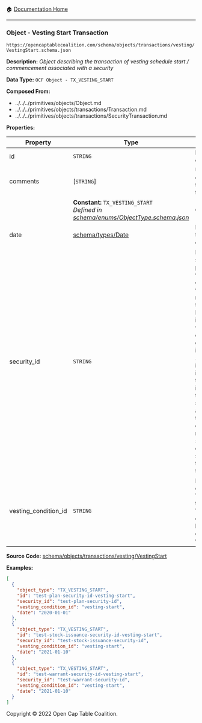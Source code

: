 :house: [Documentation Home](../../../../../README.md)

---

### Object - Vesting Start Transaction

`https://opencaptablecoalition.com/schema/objects/transactions/vesting/VestingStart.schema.json`

**Description:** _Object describing the transaction of vesting schedule start / commencement associated with a security_

**Data Type:** `OCF Object - TX_VESTING_START`

**Composed From:**

- ../../../primitives/objects/Object.md
- ../../../primitives/objects/transactions/Transaction.md
- ../../../primitives/objects/transactions/SecurityTransaction.md

**Properties:**

| Property             | Type                                                                                                                  | Description                                                                                                                                                                                                                                                                                                                                                                                                                                                                                                 | Required   |
| -------------------- | --------------------------------------------------------------------------------------------------------------------- | ----------------------------------------------------------------------------------------------------------------------------------------------------------------------------------------------------------------------------------------------------------------------------------------------------------------------------------------------------------------------------------------------------------------------------------------------------------------------------------------------------------- | ---------- |
| id                   | `STRING`                                                                                                              | Identifier for the object                                                                                                                                                                                                                                                                                                                                                                                                                                                                                   | `REQUIRED` |
| comments             | [`STRING`]                                                                                                            | Unstructured text comments related to and stored for the object                                                                                                                                                                                                                                                                                                                                                                                                                                             | -          |
|                      | **Constant:** `TX_VESTING_START`</br>_Defined in [schema/enums/ObjectType.schema.json](../../../enums/ObjectType.md)_ | Object type field                                                                                                                                                                                                                                                                                                                                                                                                                                                                                           | -          |
| date                 | [schema/types/Date](../../../types/Date.md)                                                                           | Date on which the transaction occurred                                                                                                                                                                                                                                                                                                                                                                                                                                                                      | `REQUIRED` |
| security_id          | `STRING`                                                                                                              | Identifier for the security (stock, plan security, warrant, or convertible) by which it can be referenced by other transaction objects. Note that while this identifier is created with an issuance object, it should be different than the issuance object's `id` field which identifies the issuance transaction object itself. All future transactions on the security (e.g. acceptance, transfer, cancel, etc.) must reference this `security_id` to qualify which security the transaction applies to. | `REQUIRED` |
| vesting_condition_id | `STRING`                                                                                                              | Reference to the `id` of a VestingCondition in this security's VestingTerms. This condition should have a trigger type of `VESTING_START_DATE`.                                                                                                                                                                                                                                                                                                                                                             | `REQUIRED` |

**Source Code:** [schema/objects/transactions/vesting/VestingStart](../../../../docs/markdown/schema/objects/transactions/vesting/VestingStart.schema.json)

**Examples:**

```json
[
  {
    "object_type": "TX_VESTING_START",
    "id": "test-plan-security-id-vesting-start",
    "security_id": "test-plan-security-id",
    "vesting_condition_id": "vesting-start",
    "date": "2020-01-01"
  },
  {
    "object_type": "TX_VESTING_START",
    "id": "test-stock-issuance-security-id-vesting-start",
    "security_id": "test-stock-issuance-security-id",
    "vesting_condition_id": "vesting-start",
    "date": "2021-01-10"
  },
  {
    "object_type": "TX_VESTING_START",
    "id": "test-warrant-security-id-vesting-start",
    "security_id": "test-warrant-security-id",
    "vesting_condition_id": "vesting-start",
    "date": "2021-01-10"
  }
]
```

Copyright © 2022 Open Cap Table Coalition.
